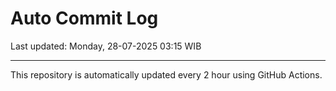 # Auto Commit Log

Last updated: Monday, 28-07-2025 03:15 WIB

---

This repository is automatically updated every 2 hour using GitHub Actions.
